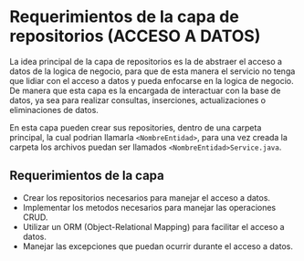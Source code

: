 # Requerimientos de la capa de repositorios (ACCESO A DATOS)
La idea principal de la capa de repositorios es la de abstraer el acceso a datos
de la logica de negocio, para que de esta manera el servicio no tenga que lidiar
con el acceso a datos y pueda enfocarse en la logica de negocio. De manera que esta
capa es la encargada de interactuar con la base de datos, ya sea para realizar
consultas, inserciones, actualizaciones o eliminaciones de datos.

En esta capa pueden crear sus repositories, dentro de una carpeta principal,
la cual podrian llamarla ``<NombreEntidad>``, para una vez creada la carpeta los
archivos puedan ser llamados ``<NombreEntidad>Service.java``.

## Requerimientos de la capa
- Crear los repositorios necesarios para manejar el acceso a datos.
- Implementar los metodos necesarios para manejar las operaciones CRUD.
- Utilizar un ORM (Object-Relational Mapping) para facilitar el acceso a datos.
- Manejar las excepciones que puedan ocurrir durante el acceso a datos.